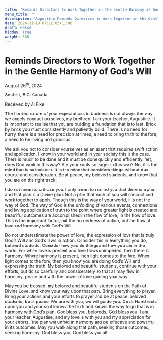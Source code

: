 ```yaml
---
title: "Reminds Directors to Work Together in the Gentle Harmony of God’s Will"
menu_title: ""
description: "Augustine Reminds Directors to Work Together in the Gentle Harmony of God’s Will"
date: 2024-11-19 07:21:03+11:00
draft: False
hidden: True
weight: 386
---
```

# Reminds Directors to Work Together in the Gentle Harmony of God’s Will 

August 26<sup>th</sup>, 2024

Sechelt, B.C. Canada

Received by Al Fike 

The hurried nature of your expectations in business is not always the way we angels conduct ourselves, my brethren. I am your teacher, Augustine. It is important to realise that you are building a foundation that is to last. Brick by brick you must consistently and patiently build. There is no need for hurry, there is a need for precision at times, a need to bring truth to the fore, a need to be loving and gracious.

We ask you not to consider yourselves as an agent that requires swift action and application. I know in your world and in your society this is the case. There is much to be done and it must be done quickly and efficiently. Yet, does God work in this way? Are your souls so eager in this way? No, it is the mind that is so insistent. It is the mind that considers things without due course and consideration. Be at peace, my beloved students, and know that you are on the right track.
 
I do not mean to criticise you. I only mean to remind you that there is a plan, and that plan is a Divine plan. Not a plan that each of you will concoct and work together to apply. Though this is the way of your world, it is not the way of God. The way of God is the unfolding of various events, connections and loving application of truth to the point where greater light is created and beautiful outcomes are accomplished in the flow of love, in the flow of love. This is the important factor, not the hurriedness of action, but the flow of love and harmony with God’s Will. 

Do not underestimate the power of love, the expression of love that is truly God’s Will and God’s laws in action. Consider this in everything you do, beloved students. Consider how you do things and how you are in the world. For when love is present and love flows unimpeded, then there is harmony. Where harmony is present, then light comes to the fore. When light comes to the fore, then you know you are doing God’s Will and expressing the truth. My beloved and beautiful students, continue with your efforts, but do so carefully and considerately so that all may flow in harmony, peace and with the power of love guiding your way.	

May you be blessed, my beloved and beautiful students on the Path of Divine Love, and know your way upon that path. Bring everything to prayer. Bring your actions and your efforts to prayer and be at peace, beloved students, be at peace. We are with you, we will guide you. God’s Hand rests upon you and your soul knows the truth and knows the way to go that is in harmony with God’s plan. God bless you, beloveds, God bless you. I am your teacher, Augustine, and my love is with you and my appreciation for your efforts. The plan will unfold in harmony and be effective and powerful in its outcomes. May you walk along that path, seeking those outcomes, seeking harmony. God bless you, God bless you all.
